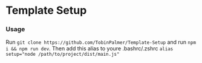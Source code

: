 # Template Setup
### Usage
Run `git clone https://github.com/TobinPalmer/Template-Setup` and run `npm i && npm run dev`.
Then add this alias to youre .bashrc/.zshrc `alias setup="node /path/to/project/dist/main.js"`
